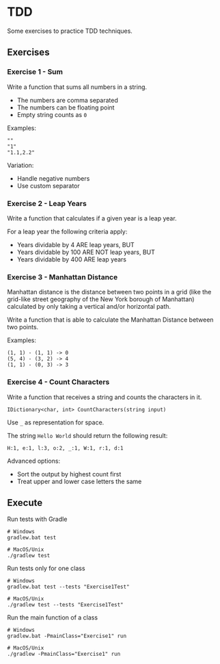 # TDD

Some exercises to practice TDD techniques.

## Exercises

### Exercise 1 - Sum

Write a function that sums all numbers in a string. 
* The numbers are comma separated
* The numbers can be floating point
* Empty string counts as `0`

Examples:
```
""
"1"
"1.1,2.2"
```

Variation:
* Handle negative numbers
* Use custom separator

### Exercise 2 - Leap Years

Write a function that calculates if a given year is a leap year.

For a leap year the following criteria apply:
* Years dividable by 4 ARE leap years, BUT
* Years dividable by 100 ARE NOT leap years, BUT
* Years dividable by 400 ARE leap years

### Exercise 3 - Manhattan Distance

Manhattan distance is the distance between two points in a grid (like the grid-like street geography of the New York 
borough of Manhattan) calculated by only taking a vertical and/or horizontal path.

Write a function that is able to calculate the Manhattan Distance between two points.

Examples:
```
(1, 1) - (1, 1) -> 0
(5, 4) - (3, 2) -> 4
(1, 1) - (0, 3) -> 3
```

### Exercise 4 - Count Characters

Write a function that receives a string and counts the characters in it.

```
IDictionary<char, int> CountCharacters(string input)
```

Use `_` as representation for space.

The string `Hello World` should return the following result:
```
H:1, e:1, l:3, o:2, _:1, W:1, r:1, d:1
```

Advanced options:
* Sort the output by highest count first
* Treat upper and lower case letters the same

## Execute

Run tests with Gradle
```shell
# Windows
gradlew.bat test

# MacOS/Unix
./gradlew test
```

Run tests only for one class
```shell
# Windows
gradlew.bat test --tests "Exercise1Test"

# MacOS/Unix
./gradlew test --tests "Exercise1Test"
```

Run the main function of a class
```shell
# Windows
gradlew.bat -PmainClass="Exercise1" run

# MacOS/Unix
./gradlew -PmainClass="Exercise1" run 
```